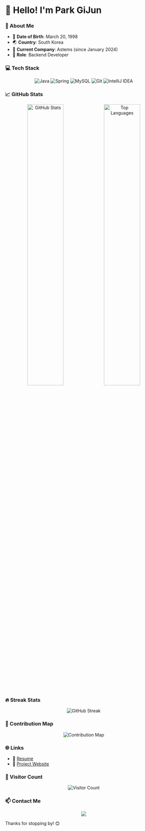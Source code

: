 # 👋 Hello! I'm Park GiJun

### 📝 About Me
- 🎂 **Date of Birth**: March 20, 1998
- 🌏 **Country**: South Korea
- 🏢 **Current Company**: Astems (since January 2024)
- 💼 **Role**: Backend Developer

### 💻 Tech Stack
<div align="center">
  <img src="https://img.shields.io/badge/Java-007396?style=for-the-badge&logo=java&logoColor=white" alt="Java" />
  <img src="https://img.shields.io/badge/Spring-6DB33F?style=for-the-badge&logo=spring&logoColor=white" alt="Spring" />
  <img src="https://img.shields.io/badge/MySQL-4479A1?style=for-the-badge&logo=mysql&logoColor=white" alt="MySQL" />
  <img src="https://img.shields.io/badge/Git-F05032?style=for-the-badge&logo=git&logoColor=white" alt="Git" />
  <img src="https://img.shields.io/badge/IntelliJ_IDEA-000000?style=for-the-badge&logo=intellij-idea&logoColor=white" alt="IntelliJ IDEA" />
</div>

### 📈 GitHub Stats
<div align="center">
  <img src="https://github-readme-stats.vercel.app/api?username=Park-GiJun&show_icons=true&theme=radical" alt="GitHub Stats" width="48%" />
  <img src="https://github-readme-stats.vercel.app/api/top-langs/?username=Park-GiJun&layout=compact&theme=radical" alt="Top Languages" width="48%" />
</div>

### 🔥 Streak Stats
<div align="center">
  <img src="https://streak-stats.demolab.com/?user=Park-GiJun&theme=radical" alt="GitHub Streak" />
</div>

### 🌟 Contribution Map
<div align="center">
  <img src="https://github-profile-summary-cards.vercel.app/api/cards/profile-details?username=Park-GiJun&theme=radical" alt="Contribution Map" />
</div>

### 🌐 Links
- 📄 [Resume](https://resume.olm.life)
- 🔗 [Project Website](https://olm.life)

### 👀 Visitor Count
<div align="center">
  <img src="https://komarev.com/ghpvc/?username=Park-GiJun&style=for-the-badge&color=blueviolet" alt="Visitor Count" />
</div>

### 📫 Contact Me
<div align="center">
  <a href="mailto:tpgj98@naver.com"><img src="https://img.shields.io/badge/Email-tpgj98@naver.com-0078D4?style=for-the-badge&logo=gmail&logoColor=white" /></a>
</div>

Thanks for stopping by! 😊

